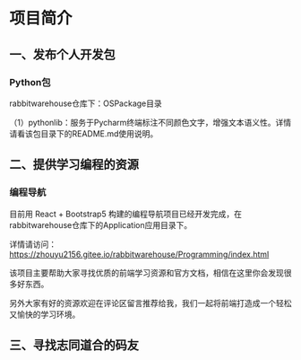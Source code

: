 # 项目简介

## 一、发布个人开发包

### Python包

rabbitwarehouse仓库下：OSPackage目录

（1）pythonlib：服务于Pycharm终端标注不同颜色文字，增强文本语义性。详情请看该包目录下的README.md使用说明。



## 二、提供学习编程的资源

### 编程导航

目前用 React + Bootstrap5 构建的编程导航项目已经开发完成，在rabbitwarehouse仓库下的Application应用目录下。

详情请访问：https://zhouyu2156.gitee.io/rabbitwarehouse/Programming/index.html

该项目主要帮助大家寻找优质的前端学习资源和官方文档，相信在这里你会发现很多好东西。

另外大家有好的资源欢迎在评论区留言推荐给我，我们一起将前端打造成一个轻松又愉快的学习环境。



## 三、寻找志同道合的码友